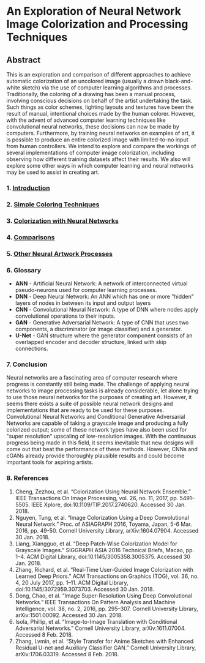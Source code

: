 # An Exploration of Neural Network Image Colorization and Processing Techniques

## Abstract

This is an exploration and comparison of different approaches to achieve automatic colorization of an uncolored image (usually a drawn black-and-white sketch) via the use of computer learning algorithms and processes. Traditionally, the coloring of a drawing has been a manual process, involving conscious decisions on behalf of the artist undertaking the task. Such things as color schemes, lighting layouts and textures have been the result of manual, intentional choices made by the human colorer. However, with the advent of advanced computer learning techniques like convolutional neural networks, these decisions can now be made by computers. Furthermore, by training neural networks on examples of art, it is possible to produce an entire colorized image with limited-to-no input from human controllers. We intend to explore and compare the workings of several implementations of computer image colorization, including observing how different training datasets affect their results. We also will explore some other ways in which computer learning and neural networks may be used to assist in creating art.

### 1. [Introduction](Intro.md)
### 2. [Simple Coloring Techniques](Simple.md)
### 3. [Colorization with Neural Networks](Colorization.md)
### 4. [Comparisons](Compare.md)
### 5. [Other Neural Artwork Processes](Other.md)
### 6. Glossary

* **ANN** - Artificial Neural Network: A network of interconnected virtual pseudo-neurons used for computer learning processes.
* **DNN** - Deep Neural Network: An ANN which has one or more "hidden" layers of nodes in between its input and output layers
* **CNN** - Convolutional Neural Network: A type of DNN where nodes apply convolutional operations to their inputs.
* **GAN** - Generative Adversarial Network: A type of CNN that uses two components, a discriminator (or image classifier) and a generator.
* **U-Net** - GAN structure where the generator component consists of an overlapped encoder and decoder structure, linked with skip connections.

### 7. Conclusion

Neural networks are a fascinating area of computer research where progress is constantly still being made. The challenge of applying neural networks to image processing tasks is already considerable, let alone trying to use those neural networks for the purposes of creating art. However, it seems there exists a suite of possible neural network designs and implementations that are ready to be used for these purposes. Convolutional Neural Networks and Conditional Generative Adversarial Networks are capable of taking a grayscale image and producing a fully colorized output; some of these network types have also been used for "super resolution" upscaling of low-resolution images. With the continuous progress being made in this field, it seems inevitable that new designs will come out that beat the performance of these methods. However, CNNs and cGANs already provide thoroughly plausible results and could become important tools for aspiring artists.

### 8. References

 1. Cheng, Zezhou, et al. “Colorization Using Neural Network Ensemble.” IEEE Transactions On Image Processing, vol. 26, no. 11, 2017, pp. 5491–5505. IEEE Xplore, doi:10.1109/TIP.2017.2740620. Accessed 30 Jan. 2018.
 2. Nguyen, Tung, et al. “Image Colorization Using a Deep Convolutional Neural Network.” Proc. of ASIAGRAPH 2016, Toyama, Japan, 5-6 Mar. 2016, pp. 49-50. Cornell University Library, arXiv:1604.07904. Accessed 30 Jan. 2018.
 3. Liang, Xiangguo, et al. “Deep Patch-Wise Colorization Model for Grayscale Images.” SIGGRAPH ASIA 2016 Technical Briefs, Macao, pp. 1–4. ACM Digital Library, doi:10.1145/3005358.3005375. Accessed 30 Jan. 2018.
 4. Zhang, Richard, et al. “Real-Time User-Guided Image Colorization with Learned Deep Priors.” ACM Transactions on Graphics (TOG), vol. 36, no. 4, 20 July 2017, pp. 1–11. ACM Digital Library, doi:10.1145/3072959.3073703. Accessed 30 Jan. 2018.
 5. Dong, Chao, et al. “Image Super-Resolution Using Deep Convolutional Networks.” IEEE Transactions On Pattern Analysis and Machine Intelligence, vol. 38, no. 2, 2016, pp. 295–307. Cornell University Library, arXiv:1501.00092. Accessed 30 Jan. 2018.
 6. Isola, Phillip, et al. “Image-to-Image Translation with Conditional Adversarial Networks.” Cornell University Library, arXiv:1611.07004. Accessed 8 Feb. 2018.
 7. Zhang, Lvmin, et al. “Style Transfer for Anime Sketches with Enhanced Residual U-net and Auxiliary Classifier GAN.” Cornell University Library, arXiv:1706.03319. Accessed 8 Feb. 2018.
